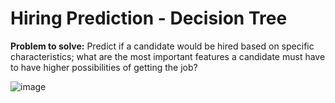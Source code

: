 # Hiring Prediction - Decision Tree

**Problem to solve:** Predict if a candidate would be hired based on specific characteristics; what are the most important features a candidate must have to have higher possibilities of getting the job?

![image](https://user-images.githubusercontent.com/102191236/187790379-6b5e2ce4-1174-4914-a2df-beda61e6e7e3.png)

